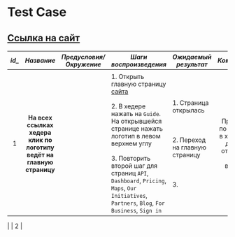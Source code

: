 # Test Case
## [<span>Ссылка на сайт</span>](https://openweathermap.org/)
|***id_***|    ***Название***   |***Предусловия/<br>Окружение***|***Шаги воспроизведения***|***Ожидаемый результат***|***Коментарий***|***Скриншот***|
|:--:|:--:|:--:|--|-|:--:|:--:|
|         |              |                 |                          |                         |                           ||
| 1  |**На всех ссылках хедера клик по логотипу ведёт на главную страницу**||1. Открыть главную страницу [<span>сайта</span>](https://openweathermap.org/)<br><br>2. В хедере нажать на `Guide`. На открывшейся странице нажать логотип в левом верхнем углу<br><br>3. Повторить второй шаг для страниц `API`, `Dashboard`, `Pricing`, `Maps`, `Our Initiatives`, `Partners`, `Blog`, `For Business`, `Sign in`|1. Страница открылась <br><br><br><br> 2. Переход на главную страницу <br><br><br><br>3. |При клике по ссылкам в хедере не должно открывать новую вкладку|![logo](https://github.com/SGsolod/Test_case/blob/development/test_case/images/Screenshot.png)|
|
|  2 |
